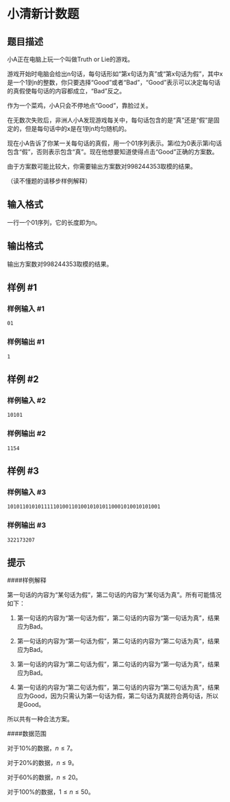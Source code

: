 # 小清新计数题

## 题目描述

小A正在电脑上玩一个叫做Truth or Lie的游戏。

游戏开始时电脑会给出n句话，每句话形如“第x句话为真”或“第x句话为假”，其中x是一个1到n的整数，你只要选择“Good”或者“Bad”，“Good”表示可以决定每句话的真假使每句话的内容都成立，“Bad”反之。

作为一个菜鸡，小A只会不停地点“Good”，靠脸过关。

在无数次失败后，非洲人小A发现游戏每关中，每句话包含的是“真”还是“假”是固定的，但是每句话中的x是在1到n均匀随机的。

现在小A告诉了你某一关每句话的真假，用一个01序列表示。第i位为0表示第i句话包含“假”，否则表示包含“真”。现在他想要知道使得点击“Good”正确的方案数。

由于方案数可能比较大，你需要输出方案数对998244353取模的结果。

（读不懂题的请移步样例解释）


## 输入格式

一行一个01序列，它的长度即为n。


## 输出格式

输出方案数对998244353取模的结果。


## 样例 #1

### 样例输入 #1
```
01
```

### 样例输出 #1

```
1
```

## 样例 #2

### 样例输入 #2
```
10101
```

### 样例输出 #2

```
1154
```

## 样例 #3

### 样例输入 #3
```
10101101010111110100110100101010110001010010101001
```

### 样例输出 #3

```
322173207
```

## 提示

####样例解释

第一句话的内容为“某句话为假“，第二句话的内容为“某句话为真”。所有可能情况如下：

1. 第一句话的内容为“第一句话为假”，第二句话的内容为“第一句话为真”，结果应为Bad。

2. 第一句话的内容为“第一句话为假”，第二句话的内容为“第二句话为真”，结果应为Bad。

3. 第一句话的内容为“第二句话为假”，第二句话的内容为“第一句话为真”，结果应为Bad。

4. 第一句话的内容为“第二句话为假”，第二句话的内容为“第二句话为真”，结果应为Good，因为只需认为第一句话为假，第二句话为真就符合两句话，所以是Good。

所以共有一种合法方案。

####数据范围

对于10%的数据，$n \leq 7$。

对于20%的数据，$n \leq 9$。

对于60%的数据，$n \leq 20$。

对于100%的数据，$1 \leq n \leq 50$。

